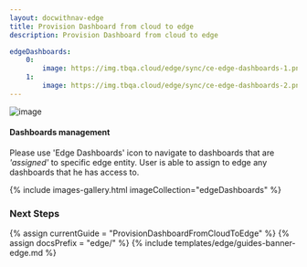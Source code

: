 ```yaml
---
layout: docwithnav-edge
title: Provision Dashboard from cloud to edge
description: Provision Dashboard from cloud to edge

edgeDashboards:
    0:
        image: https://img.tbqa.cloud/edge/sync/ce-edge-dashboards-1.png
    1:
        image: https://img.tbqa.cloud/edge/sync/ce-edge-dashboards-2.png
---
```


![image](https://img.tbqa.cloud/coming-soon.jpg)

#### Dashboards management

Please use 'Edge Dashboards' icon to navigate to dashboards that are *'assigned'* to specific edge entity.
User is able to assign to edge any dashboards that he has access to.

{% include images-gallery.html imageCollection="edgeDashboards" %}

### Next Steps

{% assign currentGuide = "ProvisionDashboardFromCloudToEdge" %}
{% assign docsPrefix = "edge/" %}
{% include templates/edge/guides-banner-edge.md %}
